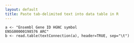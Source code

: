 ```yaml
---
layout: default 
title: Paste tab-delimited text into data table in R
---
```


	a <- "Ensembl Gene ID HGNC symbol
	ENSG00000198576	ARC"
	b <- read.table(textConnection(a), header=TRUE, sep="\t")
